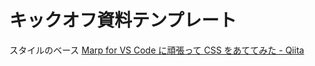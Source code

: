 # キックオフ資料テンプレート

スタイルのベース
[Marp for VS Code に頑張って CSS をあててみた - Qiita](https://qiita.com/tel-bitstar/items/5e376479d3e63dc75d83)
